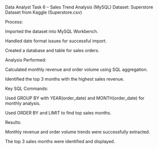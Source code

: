 Data Analyst Task 6 – Sales Trend Analysis (MySQL)
Dataset:
Superstore Dataset from Kaggle (Superstore.csv)

Process:

Imported the dataset into MySQL Workbench.

Handled date format issues for successful import.

Created a database and table for sales orders.

Analysis Performed:

Calculated monthly revenue and order volume using SQL aggregation.

Identified the top 3 months with the highest sales revenue.

Key SQL Commands:

Used GROUP BY with YEAR(order_date) and MONTH(order_date) for monthly analysis.

Used ORDER BY and LIMIT to find top sales months.

Results:

Monthly revenue and order volume trends were successfully extracted.

The top 3 sales months were identified and displayed.

